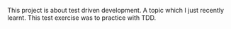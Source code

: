 This project is about test driven development. A topic which I just recently learnt. This test exercise was to practice with TDD.